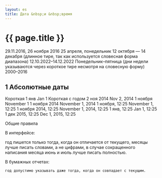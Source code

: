 ```yaml
---
layout: es
title: Дата &nbsp;и &nbsp;время
---
```


# {{ page.title }}

29.11.2016, 26 ноября 2016 25 апреля, понедельник 12 октября — 14 декабря (длинное тире, так как используется словесная форма диапазона) 12.10.2022–14.12.2022 Понедельник–пятница (дни недели указываются через короткое тире несмотря на словесную форму) 2000–2016






## 1 Абсолютные даты



Короткая			1 янв					Jan 1
Короткая с годом	2 ноя 2014				Nov 2, 2014
1 ноября				November 1
1 ноября 2014			November 1, 2014
1 ноября, 12:25			November 1, 12:25
1 ноября 2014, 12:25	November 1, 2014, 12:25
1 янв, 12:25			Jan 1, 12:25
1 дек 2015, 12:25		Dec 1, 2015, 12:25














Общие правила

В интерфейсе:

год пишется только тогда, когда он отличается от текущего,
    месяцы лучше писать словами, а не цифрами,
    в случае сокращенного написания месяца июнь и июль лучше писать полностью.

В бумажных отчетах:

    год допустимо указывать даже тогда, когда он совпадает с текущим.




 	
 	